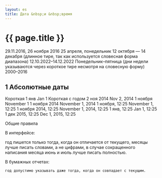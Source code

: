 ```yaml
---
layout: es
title: Дата &nbsp;и &nbsp;время
---
```


# {{ page.title }}

29.11.2016, 26 ноября 2016 25 апреля, понедельник 12 октября — 14 декабря (длинное тире, так как используется словесная форма диапазона) 12.10.2022–14.12.2022 Понедельник–пятница (дни недели указываются через короткое тире несмотря на словесную форму) 2000–2016






## 1 Абсолютные даты



Короткая			1 янв					Jan 1
Короткая с годом	2 ноя 2014				Nov 2, 2014
1 ноября				November 1
1 ноября 2014			November 1, 2014
1 ноября, 12:25			November 1, 12:25
1 ноября 2014, 12:25	November 1, 2014, 12:25
1 янв, 12:25			Jan 1, 12:25
1 дек 2015, 12:25		Dec 1, 2015, 12:25














Общие правила

В интерфейсе:

год пишется только тогда, когда он отличается от текущего,
    месяцы лучше писать словами, а не цифрами,
    в случае сокращенного написания месяца июнь и июль лучше писать полностью.

В бумажных отчетах:

    год допустимо указывать даже тогда, когда он совпадает с текущим.




 	
 	